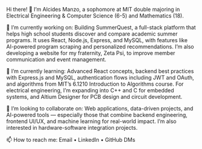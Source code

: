Hi there! 👋 I’m Alcides Manzo, a sophomore at MIT double majoring in Electrical Engineering & Computer Science (6-5) and Mathematics (18).

🔭 I’m currently working on:
Building SummerQuest, a full-stack platform that helps high school students discover and compare academic summer programs. It uses React, Node.js, Express, and MySQL, with features like AI-powered program scraping and personalized recommendations. I’m also developing a website for my fraternity, Zeta Psi, to improve member communication and event management.

🌱 I’m currently learning:
Advanced React concepts, backend best practices with Express.js and MySQL, authentication flows including JWT and OAuth, and algorithms from MIT’s 6.1210 Introduction to Algorithms course.
For electrical engineering, I’m expanding into C++ and C for embedded systems, and Altium Designer for PCB design and circuit development.

👯 I’m looking to collaborate on:
Web applications, data-driven projects, and AI-powered tools — especially those that combine backend engineering, frontend UI/UX, and machine learning for real-world impact. I’m also interested in hardware-software integration projects.

📫 How to reach me:
Email • LinkedIn • GitHub DMs

